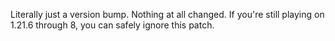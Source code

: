 Literally just a version bump. Nothing at all changed. If you're still playing on 1.21.6 through 8, you can safely ignore this patch.